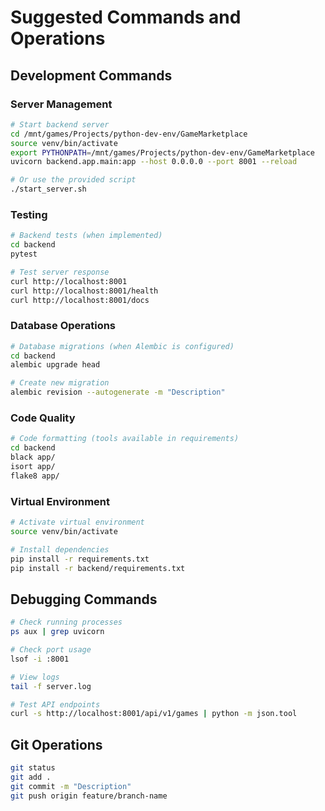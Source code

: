 # Suggested Commands and Operations

## Development Commands

### Server Management
```bash
# Start backend server
cd /mnt/games/Projects/python-dev-env/GameMarketplace
source venv/bin/activate
export PYTHONPATH=/mnt/games/Projects/python-dev-env/GameMarketplace
uvicorn backend.app.main:app --host 0.0.0.0 --port 8001 --reload

# Or use the provided script
./start_server.sh
```

### Testing
```bash
# Backend tests (when implemented)
cd backend
pytest

# Test server response
curl http://localhost:8001
curl http://localhost:8001/health
curl http://localhost:8001/docs
```

### Database Operations
```bash
# Database migrations (when Alembic is configured)
cd backend
alembic upgrade head

# Create new migration
alembic revision --autogenerate -m "Description"
```

### Code Quality
```bash
# Code formatting (tools available in requirements)
cd backend
black app/
isort app/
flake8 app/
```

### Virtual Environment
```bash
# Activate virtual environment
source venv/bin/activate

# Install dependencies
pip install -r requirements.txt
pip install -r backend/requirements.txt
```

## Debugging Commands
```bash
# Check running processes
ps aux | grep uvicorn

# Check port usage
lsof -i :8001

# View logs
tail -f server.log

# Test API endpoints
curl -s http://localhost:8001/api/v1/games | python -m json.tool
```

## Git Operations
```bash
git status
git add .
git commit -m "Description"
git push origin feature/branch-name
```